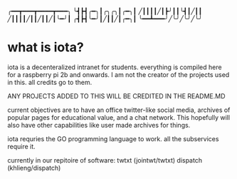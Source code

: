 ╭━━┳━━━┳━━━━┳━━━╮
╰┫┣┫╭━╮┃╭╮╭╮┃╭━╮┃
╱┃┃┃┃╱┃┣╯┃┃╰┫┃╱┃┃
╱┃┃┃┃╱┃┃╱┃┃╱┃╰━╯┃
╭┫┣┫╰━╯┃╱┃┃╱┃╭━╮┃
╰━━┻━━━╯╱╰╯╱╰╯╱╰╯

# what is iota?
iota is a decenteralized intranet for students. everything is compiled here for a raspberry pi 2b and onwards. I am not the creator of the projects used in this. all credits go to them. 

 ANY PROJECTS ADDED TO THIS WILL BE CREDITED IN THE README.MD
 
 
 current objectives are to have an office twitter-like social media, archives of popular pages for educational value, and a chat network. This hopefully will also have other capabilities like user made archives for things.

iota requries the GO programming language to work. all the subservices require it.

currently in our repitoire of software:
twtxt (jointwt/twtxt)
dispatch (khlieng/dispatch)
